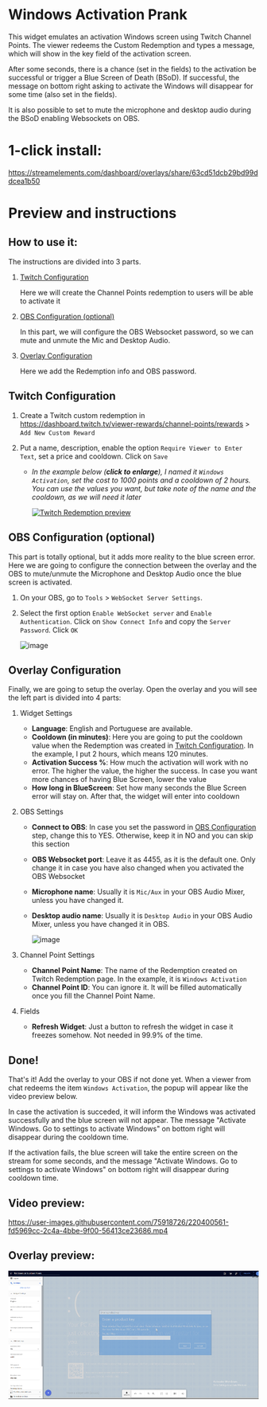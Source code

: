 # Windows Activation Prank

This widget emulates an activation Windows screen using Twitch Channel Points. The viewer redeems the Custom Redemption and types a message, which will show in the key field of the activation screen. 

After some seconds, there is a chance (set in the fields) to the activation be successful or trigger a Blue Screen of Death (BSoD). 
If successful, the message on bottom right asking to activate the Windows will disappear for some time (also set in the fields).

It is also possible to set to mute the microphone and desktop audio during the BSoD enabling Websockets on OBS.

# 1-click install: 

https://streamelements.com/dashboard/overlays/share/63cd51dcb29bd99ddcea1b50

# Preview and instructions

## How to use it:

The instructions are divided into 3 parts. 
1. [Twitch Configuration](readme.md#twitch-configuration)
   
   Here we will create the Channel Points redemption to users will be able to activate it
   
2. [OBS Configuration (optional)](readme.md#obs-configuration-optional)
   
   In this part, we will configure the OBS Websocket password, so we can mute and unmute the Mic and Desktop Audio.
   
3. [Overlay Configuration](readme.md#overlay-configuration)
   
   Here we add the Redemption info and OBS password.


## Twitch Configuration 

1. Create a Twitch custom redemption in https://dashboard.twitch.tv/viewer-rewards/channel-points/rewards > `Add New Custom Reward`

2. Put a name, description, enable the option `Require Viewer to Enter Text`, set a price and cooldown. Click on `Save`

    * _In the example below (**click to enlarge**), I named it `Windows Activation`, set the cost to 1000 points and a cooldown of 2 hours. You can use the values you want, but take note of the name and the cooldown, as we will need it later_

       [![Twitch Redemption preview](https://i.imgur.com/Jf5Qird.png)](https://github.com/c4ldas/streamelements-widgets/assets/75918726/63e4d02d-c9b1-4f6b-bafb-66715bd4fc33 "Custom reward preview - Click to enlarge")

## OBS Configuration (optional)

 This part is totally optional, but it adds more reality to the blue screen error. Here we are going to configure the connection between the overlay and the OBS to mute/unmute the Microphone and Desktop Audio once the blue screen is activated.

 1. On your OBS, go to `Tools` > `WebSocket Server Settings`.
 2. Select the first option `Enable WebSocket server` and `Enable Authentication`. Click on `Show Connect Info` and copy the `Server Password`. Click `OK`

    ![image](https://github.com/c4ldas/streamelements-widgets/assets/75918726/98c9831a-7da9-46d6-bd3e-ac26f3f3abc6)

## Overlay Configuration

Finally, we are going to setup the overlay.
Open the overlay and you will see the left part is divided into 4 parts:
1. Widget Settings
   - **Language**: English and Portuguese are available.
   - **Cooldown (in minutes)**: Here you are going to put the cooldown value when the Redemption was created in [Twitch Configuration](readme.md#twitch-configuration). In the example, I put 2 hours, which means 120 minutes.
   - **Activation Success %**: How much the activation will work with no error. The higher the value, the higher the success. In case you want more chances of having Blue Screen, lower the value
   - **How long in BlueScreen**: Set how many seconds the Blue Screen error will stay on. After that, the widget will enter into cooldown
     
2. OBS Settings
   - **Connect to OBS**: In case you set the password in [OBS Configuration](readme.md#obs-configuration-optional) step, change this to YES. Otherwise, keep it in NO and you can skip this section
   - **OBS Websocket port**: Leave it as 4455, as it is the default one. Only change it in case you have also changed when you activated the OBS Websocket
   - **Microphone name**: Usually it is `Mic/Aux` in your OBS Audio Mixer, unless you have changed it.
   - **Desktop audio name**: Usually it is `Desktop Audio` in your OBS Audio Mixer, unless you have changed it in OBS.
     
      ![image](https://github.com/c4ldas/streamelements-widgets/assets/75918726/801c2f68-ddf3-4f7f-b28d-250ff589a783)

3. Channel Point Settings
   - **Channel Point Name**: The name of the Redemption created on Twitch Redemption page. In the example, it is `Windows Activation`
   - **Channel Point ID**: You can ignore it. It will be filled automatically once you fill the Channel Point Name.
     
4. Fields
   - **Refresh Widget**: Just a button to refresh the widget in case it freezes somehow. Not needed in 99.9% of the time.
     
## Done!

That's it! Add the overlay to your OBS if not done yet. When a viewer from chat redeems the item `Windows Activation`, the popup will appear like the video preview below. 

In case the activation is succeded, it will inform the Windows was activated successfully and the blue screen will not appear. The message "Activate Windows. Go to settings to activate Windows" on bottom right will disappear during the cooldown time.

If the activation fails, the blue screen will take the entire screen on the stream for some seconds, and the message "Activate Windows. Go to settings to activate Windows" on bottom right will disappear during cooldown time.

## Video preview:
https://user-images.githubusercontent.com/75918726/220400561-fd5969cc-2c4a-4bbe-9f00-56413ce23686.mp4

## Overlay preview:
![Overlay Preview](/windows-activation-prank/widget.png)




